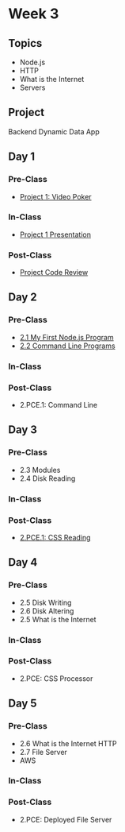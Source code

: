 # Week 3

## Topics

* Node.js
* HTTP
* What is the Internet
* Servers

## Project

Backend Dynamic Data App

## Day 1

### Pre-Class

* [Project 1: Video Poker](../../projects/project-1-video-poker.md)

### In-Class

* [Project 1 Presentation](../../projects/project-1-video-poker.md)

### Post-Class

* [Project Code Review](../../projects/project-code-review.md)

## **Day 2**

### Pre-Class

* [2.1 My First Node.js Program](../../2-back-end-basics/2-1-my-first-node-program.md)
* [2.2 Command Line Programs](../../2-back-end-basics/2-2-command-line-programs.md)

### **In-Class**

### Post-Class

* 2.PCE.1: Command Line

## Day 3

### Pre-Class

* 2.3 Modules
* 2.4 Disk Reading

### In-Class

### Post-Class



* [2.PCE.1: CSS Reading](../../2-back-end-basics/2.pce-post-class-exercises/2.pce.1-css-command-line.md)

## Day 4

### Pre-Class

* 2.5 Disk Writing
* 2.6 Disk Altering
* 2.5 What is the Internet

### In-Class

### Post-Class

* 2.PCE: CSS Processor

## Day 5

### Pre-Class

* 2.6 What is the Internet HTTP
* 2.7 File Server
* AWS

### In-Class

### Post-Class

* 2.PCE: Deployed File Server

## 

